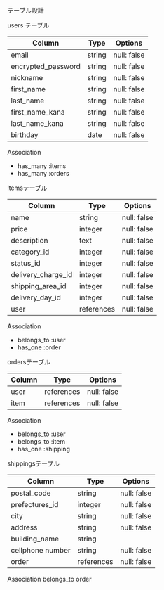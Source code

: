 
テーブル設計

users テーブル

|  Column                   | Type    | Options     |
| ------------------------- | ------- | ----------- |
| email                     | string  | null: false |
| encrypted_password        | string  | null: false |
| nickname                  | string  | null: false |
| first_name                | string  | null: false |
| last_name                 | string  | null: false |
| first_name_kana           | string  | null: false |
| last_name_kana            | string  | null: false |
| birthday                  | date    | null: false |

Association
- has_many :items
- has_many :orders



itemsテーブル

|  Column                   | Type      | Options     |
| ------------------------- | --------- | ----------- |
| name                      | string    | null: false |
| price                     | integer   | null: false |
| description               | text      | null: false |
| category_id               | integer   | null: false |
| status_id                 | integer   | null: false |
| delivery_charge_id        | integer   | null: false |
| shipping_area_id          | integer   | null: false |
| delivery_day_id           | integer   | null: false |
| user                      |references | null: false |

Association
- belongs_to :user
- has_one :order


ordersテーブル

|  Column                   | Type       | Options     |
| ------------------------- | ---------- | ----------- |
| user                      | references | null: false |
| item                      | references | null: false |

Association
- belongs_to :user
- belongs_to :item
- has_one :shipping




shippingsテーブル

  Column                    | Type       | Options      |
| ------------------------- | ---------- | -----------  |
| postal_code               | string     | null: false  |
| prefectures_id            | integer    | null: false  |
| city                      | string     | null: false  |
| address                   | string     | null: false  |
| building_name             | string     |              |
| cellphone number          | string     | null: false  |
| order                     | references | null: false  |


Association
belongs_to order

